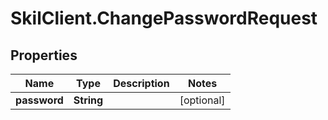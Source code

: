 # SkilClient.ChangePasswordRequest

## Properties

Name | Type | Description | Notes
------------ | ------------- | ------------- | -------------
**password** | **String** |  | [optional] 


